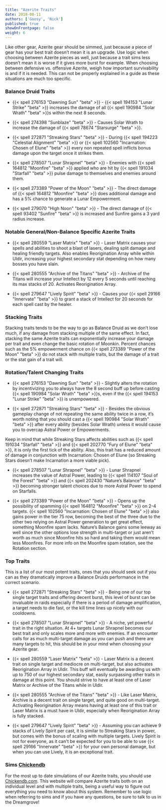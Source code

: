 ```yaml
---
title: "Azerite Traits"
date: 2018-08-11
authors: ['Goosy', 'Nick']
published: true
showOnFrontpage: false
weight: 6
---
```


Like other gear, Azerite gear should be simmed, just because a piece of gear has your best trait doesn’t mean it is an upgrade. Use logic when choosing between Azerite pieces as well, just because a trait sims less doesn’t mean it is worse if it gives more burst for example. When choosing between defensive vs. offensive Azerite, weigh how important survivability is and if it is needed. This can not be properly explained in a guide as these situations are much too specific.

### Balance Druid Traits 

- {{< spell 276153 "Dawning Sun" "beta" >}} - {{< spell 194153 "Lunar Strike" "beta" >}} increases the damage of all {{< spell 190984 "Solar Wrath" "beta" >}}s within the next 8 seconds.

- {{< spell 274398 "Sunblaze" "beta" >}} - Causes Solar Wrath to increase the damage of {{< spell 78674 "Starsurge" "beta" >}}. 

- {{< spell 272871 "Streaking Stars" "beta" >}} - During {{< spell 194223 "Celestial Alignment" "beta" >}} or {{< spell 102560 "Incarnation: Chosen of Elune" "beta" >}} every non repeated spell inflicts bonus damage upon the target once it strikes them.

- {{< spell 278507 "Lunar Shrapnel" "beta" >}} - Enemies with {{< spell 164812 "Moonfire" "beta" >}} applied who are hit by {{< spell 191034 "Starfall" "beta" >}} pulse damage to themselves and enemies around them. 

- {{< spell 273389 "Power of the Moon" "beta" >}} - The direct damage of {{< spell 164812 "Moonfire" "beta" >}} does additional damage and has a 5% chance to generate a Lunar Empowerment.

- {{< spell 279070 "High Noon" "beta" >}} - The direct damage of {{< spell 93402 "Sunfire" "beta" >}} is increased and Sunfire gains a 3 yard radius increase. 


### Notable General/Non-Balance Specific Azerite Traits

- {{< spell 280559 "Laser Matrix" "beta" >}} - Laser Matrix causes your spells and abilities to shoot a blast of lasers, dealing split damage and healing friendly targets. Also enables Reorigination Array while within Uldir, increasing your highest secondary stat depending on how many bosses you have slain.

- {{< spell 280555 "Archive of the Titans" "beta" >}} - Archive of the Titans will increase your Intellect by 12 every 5 seconds until reaching its max stacks of 20. Activates Reorigination Array.

- {{< spell 279647 "Lively Spirit" "beta" >}} - Causes your {{< spell 29166 "Innervate" "beta" >}} to grant a stack of Intellect for 20 seconds for each spell cast by the healer.


### Stacking Traits

Stacking traits tends to be the way to go as Balance Druid as we don’t lose much, if any damage from stacking multiple of the same effect. In fact, stacking the same Azerite traits can exponentially increase your damage per trait and even change the basic rotation of Moonkin. Percent chances such as the 5% empowerment chance on {{< spell 273389 "Power of the Moon" "beta" >}} do not stack with multiple traits, but the damage of a trait or the stat gain of a trait will.


### Rotation/Talent Changing Traits

- {{< spell 276153 "Dawning Sun" "beta" >}} - Slightly alters the rotation by incentivizing you to always have the 8 second buff up before casting {{< spell 190984 "Solar Wrath" "beta" >}}s, even if the {{< spell 194153 "Lunar Strike" "beta" >}} is unempowered.

- {{< spell 272871 "Streaking Stars" "beta" >}} - Besides the obvious gameplay change of not repeating the same ability twice in a row, it’s worth noting that you should cast a {{< spell 190984 "Solar Wrath" "beta" >}} after every ability (besides Solar Wrath) unless it would cause you to overcap Astral Power or Empowerments. 

Keep in mind that while Streaking Stars affects abilities such as {{< spell 191034 "Starfall" "beta" >}} and {{< spell 202770 "Fury of Elune" "beta" >}}, it is only the first tick of the ability. Also, this trait has a reduced amount of damage in conjunction with Incarnation: Chosen of Elune (so Streaking Stars doesn’t make Incarnation a more viable pick).

- {{< spell 278507 "Lunar Shrapnel" "beta" >}} - Lunar Shrapnel increases the value of Astral Power, leading to {{< spell 114107 "Soul of the Forest" "beta" >}} and {{< spell 202430 "Nature’s Balance" "beta" >}} becoming stronger talent choices due to more Astral Power to spend on Starfalls.

- {{< spell 273389 "Power of the Moon" "beta" >}} - Opens up the possibility of spamming {{< spell 164812 "Moonfire" "beta" >}} on 2-4 targets. {{< spell 102560 "Incarnation: Chosen of Elune" "beta" >}} also gains power in the tier 75 row, becoming the best of the three due to the other two relying on Astral Power generation to get great effect, something Moonfire spam lacks. Nature’s Balance gains some leeway as well since the other options lose strength in multi-target or just aren’t worth as much since Moonfire hits so hard and taking them would mean less Moonfires. For more info on the Moonfire spam rotation, see the Rotation section.


### Top Traits

This is a list of our most potent traits, ones that you should seek out if you can as they dramatically improve a Balance Druids performance in the correct scenario.	

- {{< spell 272871 "Streaking Stars" "beta" >}} - Being one of our top single target traits and offering decent burst, this level of burst can be invaluable in raids especially if there is a period of damage amplification, a target needs to die fast, or the kill time lines up nicely with our cooldowns.

- {{< spell 278507 "Lunar Shrapnel" "beta" >}} - A niche, yet powerful trait in the right situation. At 4+ targets Lunar Shrapnel becomes our best trait and only scales more and more with enemies. If an encounter calls for as much multi-target damage as you can push and there are many targets to hit, this should be in your mind when choosing your Azerite gear.

- {{< spell 280559 "Laser Matrix" "beta" >}} - Laser Matrix is a decent trait on single target and mediocre on multi-target, but also activates Reorigination Array in Uldir. This buff will eventually be awarding us with up to 750 of our highest secondary stat, easily surpassing other traits in damage at this point. You should strive to have at least one of Laser Matrix or Archive of the Titans while in Uldir.

- {{< spell 280555 "Archive of the Titans" "beta" >}} - Like Laser Matrix, Archive is a decent trait on single target, and quite good on multi-target. Activating Reorigination Array means having at least one of this trait or Laser Matrix is a must have in Uldir, especially when Reorigination Array is fully stacked.

- {{< spell 279647 "Lively Spirit" "beta" >}} - Assuming you can achieve 9 stacks of Lively Spirit per cast, it is similar to Streaking Stars in power, but comes with the bonus of scaling with multiple targets. Lively Spirit is not for everyone, as it can't be expected for you to be able to use {{< spell 29166 "Innervate" "beta" >}} for your own personal damage, but when you can use Lively, it is an exceptional trait.


### Sims [Chickendb](http://www.chickendb.com)

For the most up to date simulations of our Azerite traits, you should use [Chickendb.com](http://www.chickendb.com). This website will compare Azerite traits both on an individual level and with multiple traits, being a useful way to figure out everything you need to know about this system. Remember to use logic when referring to sims and if you have any questions, be sure to talk to us in the Dreamgrove!
